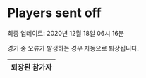 # Players sent off
최종 업데이트: 2020년 12월 18일 06시 16분


경기 중 오류가 발생하는 경우 자동으로 퇴장됩니다.


| 퇴장된 참가자 |
|:---:|
